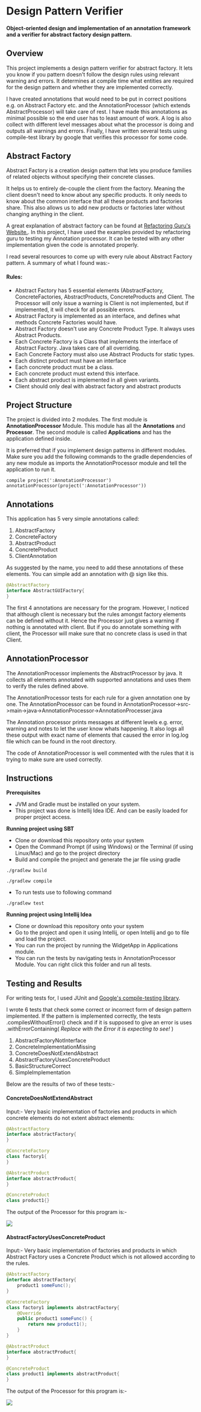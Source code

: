 # Design Pattern Verifier
#### Object-oriented design and implementation of an annotation framework and a verifier for abstract factory design pattern.

## Overview
This project implements a design pattern verifier for abstract factory. It lets you know if you pattern doesn't follow the design rules using relevant warning and errors. It determines at compile time what entities are required for the design pattern and whether they are implemented correctly.

I have created annotations that would need to be put in correct positions e.g. on Abstract Factory etc. and the AnnotationProcessor (which extends AbstractProcessor) will take care of rest. I have made this annotations as minimal possible so the end user has to least amount of work. A log is also collect with different level messages about what the processor is doing and outputs all warnings and errors. Finally, I have written several tests using compile-test library by google that verifies this processor for some code.


## Abstract Factory

Abstract Factory is a creation design pattern that lets you produce families of related objects without specifying their concrete classes.

It helps us to entirely de-couple the client from the factory. Meaning the client doesn't need to know about any specific products. It only needs to know about the common interface that all these products and factories share. This also allows us to add new products or factories later without changing anything in the client. 

A great explanation of abstract factory can be found at [Refactoring Guru's Website.](https://refactoring.guru/design-patterns/abstract-factory). In this project, I have used the examples provided by refactoring guru to testing my Annotation processor. It can be tested with any other implementation given the code is annotated properly.

I read several resources to come up with every rule about Abstract Factory pattern. A summary of what I found was:-

#### Rules:
   -    Abstract Factory has 5 essential elements (AbstractFactory, ConcreteFactories, AbstractProducts, ConcreteProducts and Client. The Processor will only issue a warning is Client is not implemented, but if implemented, it will check for all possible errors. 
   -    Abstract Factory is implemented as an interface, and defines what methods Concrete Factories would have.
   -    Abstract Factory doesn't use any Concrete Product Type. It always uses Abstract Products.
   -    Each Concrete Factory is a Class that implements the interface of Abstract Factory. Java takes care of all overriding.
   -    Each Concrete Factory must also use Abstract Products for static types. 
   -    Each distinct product must have an interface
   -    Each concrete product must be a class.
   -	Each concrete product must extend this interface.
   -	Each abstract product is implemented in all given variants. 	
   -    Client should only deal with abstract factory and abstract products


## Project Structure 

The project is divided into 2 modules. The first module is **AnnotationProcessor** Module. This module has all the **Annotations** and **Processor**. The second module is called **Applications** and has the application defined inside.

It is preferred that if you implement design patterns in different modules. Make sure you add the following commands to the gradle dependencies of any new module as imports the AnnotationProcessor module and tell the application to run it.
```
compile project(':AnnotationProcessor')
annotationProcessor(project(':AnnotationProcessor'))
```


## Annotations

This application has 5 very simple annotations called:

   1. AbstractFactory
   2. ConcreteFactory
   3. AbstractProduct
   4. ConcreteProduct
   5. ClientAnnotation
   
As suggested by the name, you need to add these annotations of these elements. You can simple add an annotation with @ sign like this.

```java
@AbstractFactory
interface AbstractGUIFactory{
}
```
   
The first 4 annotations are necessary for the program. However, I noticed that although client is necessary but the rules amongst factory elements can be defined without it. Hence the Processor just gives a warning if nothing is annotated with client. But if you do annotate something with client, the Processor will make sure that no concrete class is used in that Client.

   
## AnnotationProcessor

The AnnotationProcessor implements the AbstractProcessor by java. It collects all elements annotated with supported annotations and uses them to verify the rules defined above.

The AnnotationProcessor tests for each rule for a given annotation one by one. The AnnotationProcessor can be found in AnnotationProcessor->src->main->java->AnnotationProcessor->AnnotationProcesser.java

The Annotation processor prints messages at different levels e.g. error, warning and notes to let the user know whats happening. It also logs all these output with exact name of elements that caused the error in log.log file which can be found in the root directory.

The code of AnnotationProcessor is well commented with the rules that it is trying to make sure are used correctly.



## Instructions

**Prerequisites**

- JVM and Gradle must be installed on your system.
- This project was done is Intellij Idea IDE. And can be easily loaded for proper project access.

**Running project using SBT**

- Clone or download this repository onto your system
- Open the Command Prompt (if using Windows) or the Terminal (if using Linux/Mac) and go to the project directory
- Build and compile the project and generate the jar file using gradle
```
./gradlew build
```
```
./gradlew compile
```

- To run tests use to following command
```
./gradlew test
```

**Running project using Intellij Idea**

- Clone or download this repository onto your system
- Go to the project and open it using Intellij, or open Intellij and go to file and load the project.
- You can run the project by running the WidgetApp in Applications module.
- You can run the tests by navigating tests in AnnotationProcessor Module. You can right click this folder and run all tests.


## Testing and Results

For writing tests for, I used JUnit and [Google's compile-testing library](https://github.com/google/compile-testing). 

I wrote 6 tests that check some correct or incorrect form of design pattern implemented. If the pattern is implemented correctly, the tests .compilesWithoutError() check and if it is supposed to give an error is uses .withErrorContaining( *Replace with the Error it is expecting to see!* )

1. AbstractFactoryNotInterface
2. ConcreteImplementationMissing
3. ConcreteDoesNotExtendAbstract
4. AbstractFactoryUsesConcreteProduct
5. BasicStructureCorrect
6. SimpleImplementation

Below are the results of two of these tests:-


#### ConcreteDoesNotExtendAbstract

Input:- Very basic implementation of factories and products in which concrete elements do not extent abstract elements:

```java
@AbstractFactory
interface abstractFactory{
}

@ConcreteFactory
class factory1{
}

@AbstractProduct
interface abstractProduct{
}

@ConcreteProduct
class product1{}
```

The output of the Processor for this program is:- 

![](images/log1.png)

    
       
#### AbstractFactoryUsesConcreteProduct

Input:- Very basic implementation of factories and products in which Abstract Factory uses a Concrete Product which is not allowed according to the rules.


```java
@AbstractFactory
interface abstractFactory{
    product1 someFunc();
}

@ConcreteFactory
class factory1 implements abstractFactory{
    @Override
    public product1 someFunc() {
        return new product1();
    }
}

@AbstractProduct
interface abstractProduct{
}

@ConcreteProduct
class product1 implements abstractProduct{
}
```

The output of the Processor for this program is:- 

![](images/log2.PNG)
